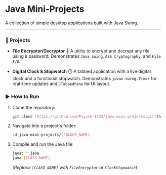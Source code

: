 # Java Mini-Projects

A collection of simple desktop applications built with Java Swing.

---

### 📂 Projects

* **File Encryptor/Decryptor** 🔐
    A utility to encrypt and decrypt any file using a password. Demonstrates `Java Swing`, `AES Cryptography`, and `File I/O`.

* **Digital Clock & Stopwatch** ⏱️
    A tabbed application with a live digital clock and a functional stopwatch. Demonstrates `javax.swing.Timer` for real-time updates and `JTabbedPane` for UI layout.

### ▶️ How to Run

1.  Clone the repository:
    ```bash
    git clone [https://github.com/Piyush-1723/java-mini-projects.git](https://github.com/Piyush-1723/java-mini-projects.git)
    ```
2.  Navigate into a project's folder:
    ```bash
    cd java-mini-projects/[FOLDER_NAME]
    ```
3.  Compile and run the Java file:
    ```bash
    javac *.java
    java [CLASS_NAME]
    ```
    *(Replace `[CLASS_NAME]` with `FileEncryptor` or `ClockStopwatch`)*
